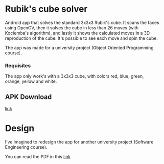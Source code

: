 # Rubik's cube solver
Android app that solves the standard 3x3x3 Rubik's cube.
It scans the faces using OpenCV, then it solves the cube in less than 26 moves (with Kociemba's algorithm), and lastly it shows the calculated moves in a 3D reproduction of the cube. 
It's possible to see each move and spin the cube.

The app was made for a university project (Object Oriented Programming course).
### Requisites
The app only work's with a 3x3x3 cube, with colors red, blue, green, orange, yellow and white.

## APK Download 
[link](https://github.com/danielenapo/Rubik-s-cube-solver/releases/download/v1.0/rubik.apk)


# Design
I've imagined to redesign the app for another university project (Software Engineering course).

You can read the PDF in this [link](https://github.com/danielenapo/Rubik-s-cube-solver/blob/master/Design.pdf)
